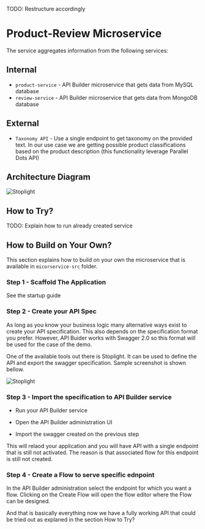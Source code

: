 TODO: Restructure accordingly

# Product-Review Microservice

The service aggregates information from the following services:

## Internal 
* `product-service` - API Builder microservice that gets data from MySQL database
* `review-service` - API Builder microservice that gets data from MongoDB database

## External
* `Taxonomy API` - Use a single endpoint to get taxonomy on the provided text. In our use case we are getting possible product classifications based on the product description (this functionality leverage Parallel Dots API)

## Architecture Diagram

![Stoplight](../../images/product-review-service-architecture.png)

## How to Try?

TODO: Explain how to run already created service

## How to Build on Your Own?

This section explains how to build on your own the microservice that is available in `micorservice-src` folder.

### Step 1 - Scaffold The Application

See the startup guide

### Step 2 - Create your API Spec

As long as you know your business logic many alternative ways exist to create your API specification. This also depends on the specification format you prefer. However, API Buider works with Swagger 2.0 so this format will be used for the case of the demo.

One of the available tools out there is Stoplight. It can be used to define the API and export the swagger specification. Sample screenshot is shown bellow.

![Stoplight](../../images/stoplight.png)

### Step 3 - Import the specification to API Builder service

* Run your API Builder service

* Open the API Builder administration UI

* Import the swagger created on the previous step

This will relaod your application and you will have API with a single endpoint that is still not activated. The reason is that associated flow for this endpoint is still not created.

### Step 4 - Create a Flow to serve specific ednpoint

In the API Builder administration select the endpoint for which you want a flow. Clicking on the Create Flow will open the flow editor where the Flow can be designed.

And that is basically everything now we have a fully working API that could be tried out as explaned in the section How to Try?
